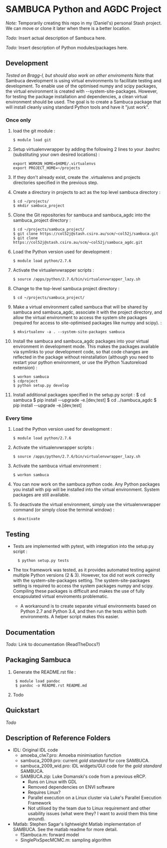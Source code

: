 # SAMBUCA Python and AGDC Project
*Note:* Temporarily creating this repo in my (Daniel's) personal Stash
project. We can move or clone it later when there is a better location.

*Todo:* Insert actual description of Sambuca here.

*Todo:* Insert description of Python modules/packages here.

## Development
*Tested on Bragg-l, but should also work on other enviroments*
Note that Sambuca development is using virtual environments to facilitate
testing and development. To enable use of the optimised numpy and scipy
packages, the virtual environment is created with --system-site-packages.
However, for testing the package installation and dependencies, a clean virtual
environment should be used. The goal is to create a Sambuca package that will
install cleanly using standard Python tools and have it "just work".

### Once only
1.  load the git module :

        $ module load git
2.  Setup virtualenvwrapper by adding the following 2 lines to your
    .bashrc (substituting your own desired locations) :

        export WORKON_HOME=$HOME/.virtualenvs
        export PROJECT_HOME=~/projects

3.  If they don't already exist, create the .virtualenvs and projects
    directories specified in the previous step.

3.  Create a directory in projects to act as the top level sambuca directory :

        $ cd ~/projects/
        $ mkdir sambuca_project

4.  Clone the Git repositories for sambuca and sambuca_agdc into the
    sambuca_project directory :

        $ cd ~/projects/sambuca_project/
        $ git clone https://col52j@stash.csiro.au/scm/~col52j/sambuca.git
        $ git clone https://col52j@stash.csiro.au/scm/~col52j/sambuca_agdc.git

5.  Load the Python version used for development :

        $ module load python/2.7.6

6.  Activate the virtualenvwrapper scripts :

        $ source /apps/python/2.7.6/bin/virtualenvwrapper_lazy.sh

7.  Change to the top-level sambuca project directory :

        $ cd ~/projects/sambuca_project/

8.  Make a virtual environment called sambuca that will be shared by sambuca and
    sambuca_agdc, associate it with the project directory, and allow the virtual
    environment to access the system site packages (required for access to
    site-optimised packages like numpy and scipy). :

        $ mkvirtualenv -a . --system-site-packages sambuca

9.  Install the sambuca and sambuca_agdc packages into your virtual environment
    in development mode. This makes the packages available via symlinks to your
    development code, so that code changes are reflected in the package without
    reinstallation (although you need to restart your python environment, or use
    the IPython %autoreload extension) :

        $ workon sambuca
        $ cdproject
        $ python setup.py develop

10. Install additional packages specified in the setup.py script :
        $ cd sambuca
        $ pip install --upgrade -e.[dev,test]
        $ cd ../sambuca_agdc
        $ pip install --upgrade -e.[dev,test]

### Every time
1.  Load the Python version used for development :

        $ module load python/2.7.6

2.  Activate the virtualenvwrapper scripts :

        $ source /apps/python/2.7.6/bin/virtualenvwrapper_lazy.sh

3.  Activate the sambuca virtual environment :

        $ workon sambuca

4.  You can now work on the sambuca python code. Any Python packages you
    install with pip will be installed into the virtual environment.
    System packages are still available.

5.  To deactivate the virtual environment, simply use the
    virtualenvwrapper command (or simply close the terminal window) :

        $ deactivate

## Testing
- Tests are implemented with pytest, with integration into the setup.py script :

        $ python setup.py tests

- The tox framework was tested, as it provides automated testing against
  multiple Python versions (2 & 3). However, tox did not work correctly with the
  system-site-packages setting. The system-site-packages setting is required to
  access the system packages numpy and scipy. Compiling these packages is
  difficult and makes the use of fully encapsulated virtual enviroments
  problematic.
    - A workaround is to create separate virtual environments based on Python
      2.7 and Python 3.4, and then run the tests within both environments.
      A helper script makes this easier.
## Documentation
*Todo:* Link to documentation (ReadTheDocs?)

## Packaging Sambuca
1. Generate the README.rst file :

        $ module load pandoc
        $ pandoc -o README.rst README.md

2. Todo

## Quickstart
*Todo*

## Description of Reference Folders
-   IDL: Original IDL code
    -   amoeba\_clw7.pro: Amoeba minimisation function
    -   sambuca\_2009.pro: current *gold standard* for core SAMBUCA.
    -   sambuca\_2009\_wid.pro: IDL widgets/GUI code for the *gold
        standard* SAMBUCA.
    -   SAMBUCA.zip: Luke Domanski's code from a previous eRCP.
        -   Runs on Linux with GDL
        -   Removed dependencies on ENVI software
        -   Requires Linux?
        -   Parallel execution on a Linux cluster via Luke's Parallel
            Execution Framework
        -   Not utilised by the team due to Linux requirement and other
            usability issues (what were they? I want to avoid them this
            time around).
-   Matlab: Stephen Sagar's lightweight Matlab implementation of
    SAMBUCA. See the matlab readme for more detail.
    -   fSambuca.m: forward model
    -   SinglePixSpecMCMC.m: sampling algorithm

